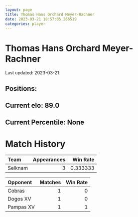 ```yaml
---  
layout: page  
title: Thomas Hans Orchard Meyer-Rachner  
date: 2023-03-21 18:57:05.266519  
categories: player  
---
```

# Thomas Hans Orchard Meyer-Rachner


Last updated: 2023-03-21
## Positions: 

## Current elo: 89.0

## Current Percentile: None

# Match History


| Team    |   Appearances |   Win Rate |
|:--------|--------------:|-----------:|
| Selknam |             3 |   0.333333 |

| Opponent   |   Matches |   Win Rate |
|:-----------|----------:|-----------:|
| Cobras     |         1 |          0 |
| Dogos XV   |         1 |          0 |
| Pampas XV  |         1 |          1 |